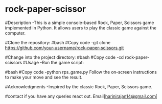 # rock-paper-scissor
#Description
  -This is a simple console-based Rock, Paper, Scissors game implemented in Python. It allows users to play the classic game against the computer.


#Clone the repository:
#bash
#Copy code
 -git clone https://github.com/your-username/rock-paper-scissors.git

#Change into the project directory:
#bash
#Copy code
 -cd rock-paper-scissors
#Usage
 -Run the game script:

#bash
#Copy code
 -python rps_game.py
Follow the on-screen instructions to make your move and see the result.


#Acknowledgments
-Inspired by the classic Rock, Paper, Scissors game.

#contact if you have any queries react out.
 Email[harinirajan14@gmail.com]
